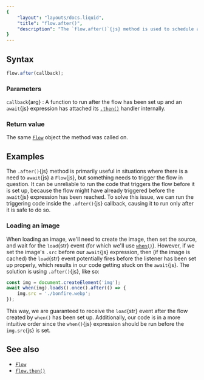 ```yaml
---
{
	"layout": "layouts/docs.liquid",
	"title": "flow.after()",
	"description": "The `flow.after()`{js} method is used to schedule a callback, usually one that triggers the flow itself, allowing for more sequentially-written code."
}
---
```


## Syntax

```js
flow.after(callback);
```

### Parameters

`callback`{arg}
: A function to run after the flow has been set up and an `await`{js} expression has attached its [`.then()`](/docs/flow/then/) handler internally.

### Return value

The same [`Flow`](/docs/flow/) object the method was called on.

## Examples

The `.after()`{js} method is primarily useful in situations where there is a need to `await`{js} a `Flow`{js}, but something needs to trigger the flow in question. It can be unreliable to run the code that triggers the flow before it is set up, because the flow might have already triggered before the `await`{js} expression has been reached. To solve this issue, we can run the triggering code inside the `.after()`{js} callback, causing it to run only after it is safe to do so.

### Loading an image

When loading an image, we'll need to create the image, then set the source, and wait for the `load`{str} event (for which we'll use [`when()`](/docs/when/)). However, if we set the image's `.src` before our `await`{js} expression, then (if the image is cached) the `load`{str} event potentially fires before the listener has been set up properly, which results in our code getting stuck on the `await`{js}. The solution is using `.after()`{js}, like so:

```js
const img = document.createElement('img');
await when(img).loads().once().after(() => {
	img.src = './bonfire.webp';
});
```

This way, we are guaranteed to receive the `load`{str} event after the flow created by `when()` has been set up. Additionally, our code is in a more intuitive order since the `when()`{js} expression should be run before the `img.src`{js} is set.

## See also

- [`Flow`](/docs/flow/)
- [`flow.then()`](/docs/flow/then/)
